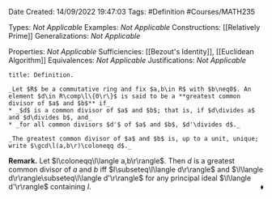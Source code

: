 <div class="topSpace"></div>

Date Created: 14/09/2022 19:47:03
Tags: #Definition #Courses/MATH235

Types: _Not Applicable_
Examples: _Not Applicable_
Constructions: [[Relatively Prime]]
Generalizations: _Not Applicable_

Properties: _Not Applicable_
Sufficiencies: [[Bezout's Identity]], [[Euclidean Algorithm]]
Equivalences: _Not Applicable_
Justifications: _Not Applicable_

``` ad-Definition
title: Definition.

_Let $R$ be a commutative ring and fix $a,b\in R$ with $b\neq0$. An element $d\in R\comp\l\{0\r\}$ is said to be a **greatest common divisor of $a$ and $b$** if_
* _$d$ is a common divisor of $a$ and $b$; that is, if $d\divides a$ and $d\divides b$, and_
* _for all common divisors $d'$ of $a$ and $b$, $d'\divides d$._

_The greatest common divisor of $a$ and $b$ is, up to a unit, unique; write $\gcd\l(a,b\r)\coloneqq d$._

```

**Remark.** Let $I\coloneqq\l\langle a,b\r\rangle$. Then $d$ is a greatest common divisor of $a$ and $b$ iff $I\subseteq\l\langle d\r\rangle$ and $\l\langle d\r\rangle\subseteq\l\langle d'\r\rangle$ for any principal ideal $\l\langle d'\r\rangle$ containing $I$.<span style="float:right;">$\blacklozenge$</span>
